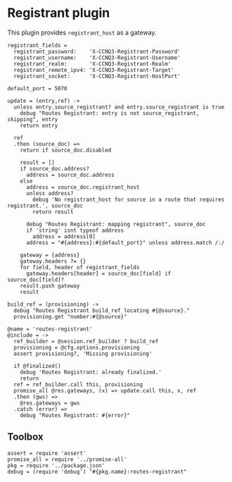Registrant plugin
=================

This plugin provides `registrant_host` as a gateway.

    registrant_fields =
      registrant_password:    'X-CCNQ3-Registrant-Password'
      registrant_username:    'X-CCNQ3-Registrant-Username'
      registrant_realm:       'X-CCNQ3-Registrant-Realm'
      registrant_remote_ipv4: 'X-CCNQ3-Registrant-Target'
      registrant_socket:      'X-CCNQ3-Registrant-HostPort'

    default_port = 5070

    update = (entry,ref) ->
      unless entry.source_registrant? and entry.source_registrant is true
        debug "Routes Registrant: entry is not source_registrant, skipping", entry
        return entry

      ref
      .then (source_doc) =>
        return if source_doc.disabled

        result = []
        if source_doc.address?
          address = source_doc.address
        else
          address = source_doc.registrant_host
          unless address?
            debug 'No registrant_host for source in a route that requires registrant.', source_doc
            return result

          debug "Routes Registrant: mapping registrant", source_doc
          if 'string' isnt typeof address
            address = address[0]
          address = "#{address}:#{default_port}" unless address.match /:/

        gateway = {address}
        gateway.headers ?= {}
        for field, header of registrant_fields
          gateway.headers[header] = source_doc[field] if source_doc[field]?
        result.push gateway
        result

    build_ref = (provisioning) ->
      debug "Routes Registrant build_ref locating #{@source}."
      provisioning.get "number:#{@source}"

    @name = 'routes-registrant'
    @include = ->
      ref_builder = @session.ref_builder ? build_ref
      provisioning = @cfg.options.provisioning
      assert provisioning?, 'Missing provisioning'

      if @finalized()
        debug 'Routes Registrant: already finalized.'
        return
      ref = ref_builder.call this, provisioning
      promise_all @res.gateways, (x) => update.call this, x, ref
      .then (gws) =>
        @res.gateways = gws
      .catch (error) =>
        debug "Routes Registrant: #{error}"

Toolbox
-------

    assert = require 'assert'
    promise_all = require '../promise-all'
    pkg = require '../package.json'
    debug = (require 'debug') "#{pkg.name}:routes-registrant"
